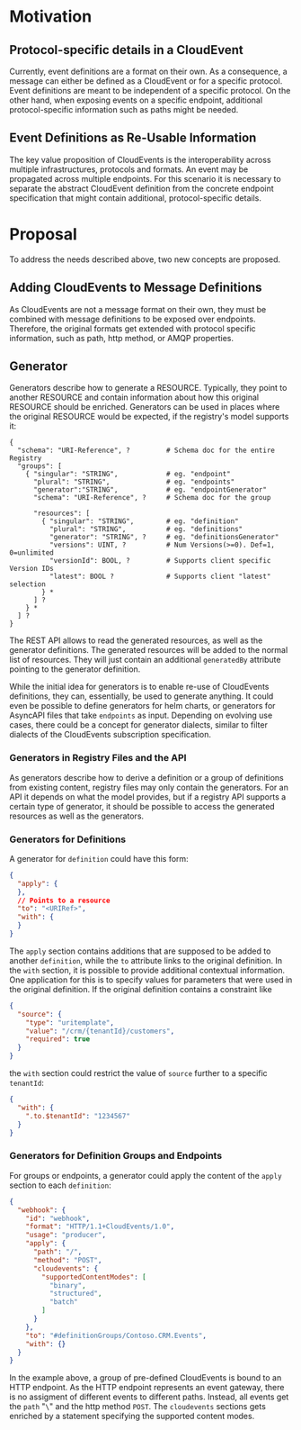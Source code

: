 # Motivation

## Protocol-specific details in a CloudEvent

Currently, event definitions are a format on their own. As a consequence, a message can either be defined as a
CloudEvent or for a specific protocol. Event definitions are meant to be independent of a specific protocol. On the
other hand, when exposing events on a specific endpoint, additional protocol-specific information such as paths might be
needed.

## Event Definitions as Re-Usable Information

The key value proposition of CloudEvents is the interoperability across multiple infrastructures, protocols and formats.
An event may be propagated across multiple endpoints. For this scenario it is necessary to separate the abstract
CloudEvent definition from the concrete endpoint specification that might contain additional, protocol-specific details.

# Proposal

To address the needs described above, two new concepts are proposed.

## Adding CloudEvents to Message Definitions

As CloudEvents are not a message format on their own, they must be combined with message definitions to be exposed over
endpoints. Therefore, the original formats get extended with protocol specific information, such as path, http method,
or AMQP properties.

## Generator

Generators describe how to generate a RESOURCE. Typically, they point to another RESOURCE and contain information about
how this original RESOURCE should be enriched. Generators can be used in places where the original RESOURCE would be
expected, if the registry's model supports it:

``` text
{
  "schema": "URI-Reference", ?         # Schema doc for the entire Registry
  "groups": [
    { "singular": "STRING",            # eg. "endpoint"
      "plural": "STRING",              # eg. "endpoints"
      "generator":"STRING",            # eg. "endpointGenerator"
      "schema": "URI-Reference", ?     # Schema doc for the group

      "resources": [
        { "singular": "STRING",        # eg. "definition"
          "plural": "STRING",          # eg. "definitions"
          "generator": "STRING", ?     # eg. "definitionsGenerator" 
          "versions": UINT, ?          # Num Versions(>=0). Def=1, 0=unlimited
          "versionId": BOOL, ?         # Supports client specific Version IDs
          "latest": BOOL ?             # Supports client "latest" selection
        } *
      ] ?
    } *
  ] ?
}
```

The REST API allows to read the generated resources, as well as the generator definitions. The generated resources will
be added to the normal list of resources. They will just contain an additional `generatedBy` attribute pointing to the
generator definition.

While the initial idea for generators is to enable re-use of CloudEvents definitions, they can, essentially, be used to
generate anything. It could even be possible to define generators for helm charts, or generators for AsyncAPI files that
take `endpoints` as input. Depending on evolving use cases, there could be a concept for generator dialects, similar to
filter dialects of the CloudEvents subscription specification.

### Generators in Registry Files and the API

As generators describe how to derive a definition or a group of definitions from existing content, registry files may
only contain the generators. For an API it depends on what the model provides, but if a registry API supports a certain
type of generator, it should be possible to access the generated resources as well as the generators.

### Generators for Definitions

A generator for `definition` could have this form:

```json lines
{
  "apply": {
  },
  // Points to a resource
  "to": "<URIRef>",
  "with": {
  }
}
```

The `apply` section contains additions that are supposed to be added to another `definition`, while the `to` attribute
links to the original definition. In the `with` section, it is possible to provide additional contextual information.
One application for this is to specify values for parameters that were used in the original definition. If the original
definition contains a constraint like

```json lines
{
  "source": {
    "type": "uritemplate",
    "value": "/crm/{tenantId}/customers",
    "required": true
  }
}
```

the `with` section could restrict the value of `source` further to a specific `tenantId`:

```json lines
{
  "with": {
    ".to.$tenantId": "1234567"
  }
}

```

### Generators for Definition Groups and Endpoints

For groups or endpoints, a generator could apply the content of the `apply` section to each `definition`:

```json lines
{
  "webhook": {
    "id": "webhook",
    "format": "HTTP/1.1+CloudEvents/1.0",
    "usage": "producer",
    "apply": {
      "path": "/",
      "method": "POST",
      "cloudevents": {
        "supportedContentModes": [
          "binary",
          "structured",
          "batch"
        ]
      }
    },
    "to": "#definitionGroups/Contoso.CRM.Events",
    "with": {}
  }
}
```

In the example above, a group of pre-defined CloudEvents is bound to an HTTP endpoint. As the HTTP endpoint represents
an event gateway, there is no assigment of different events to different paths. Instead, all events get the `path` "`\`"
and the http method `POST`. The `cloudevents` sections gets enriched by a statement specifying the supported content
modes.